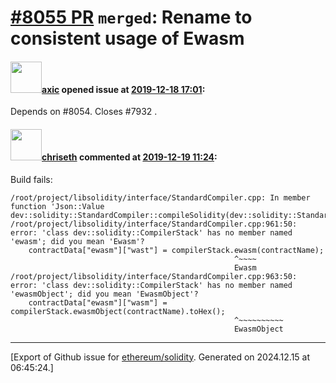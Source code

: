# [\#8055 PR](https://github.com/ethereum/solidity/pull/8055) `merged`: Rename to consistent usage of Ewasm

#### <img src="https://avatars.githubusercontent.com/u/20340?v=4" width="50">[axic](https://github.com/axic) opened issue at [2019-12-18 17:01](https://github.com/ethereum/solidity/pull/8055):

Depends on #8054.
Closes #7932 .

#### <img src="https://avatars.githubusercontent.com/u/9073706?v=4" width="50">[chriseth](https://github.com/chriseth) commented at [2019-12-19 11:24](https://github.com/ethereum/solidity/pull/8055#issuecomment-567450461):

Build fails:
```
/root/project/libsolidity/interface/StandardCompiler.cpp: In member function 'Json::Value dev::solidity::StandardCompiler::compileSolidity(dev::solidity::StandardCompiler::InputsAndSettings)':
/root/project/libsolidity/interface/StandardCompiler.cpp:961:50: error: 'class dev::solidity::CompilerStack' has no member named 'ewasm'; did you mean 'Ewasm'?
    contractData["ewasm"]["wast"] = compilerStack.ewasm(contractName);
                                                  ^~~~~
                                                  Ewasm
/root/project/libsolidity/interface/StandardCompiler.cpp:963:50: error: 'class dev::solidity::CompilerStack' has no member named 'ewasmObject'; did you mean 'EwasmObject'?
    contractData["ewasm"]["wasm"] = compilerStack.ewasmObject(contractName).toHex();
                                                  ^~~~~~~~~~~
                                                  EwasmObject
```


-------------------------------------------------------------------------------



[Export of Github issue for [ethereum/solidity](https://github.com/ethereum/solidity). Generated on 2024.12.15 at 06:45:24.]
